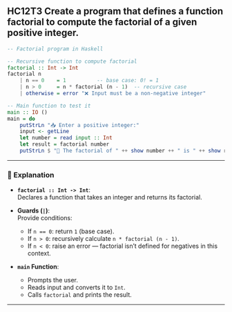 HC12T3
Create a program that defines a function factorial to compute the factorial of a given positive integer.
---



```haskell
-- Factorial program in Haskell

-- Recursive function to compute factorial
factorial :: Int -> Int
factorial n
    | n == 0    = 1          -- base case: 0! = 1
    | n > 0     = n * factorial (n - 1)  -- recursive case
    | otherwise = error "❌ Input must be a non-negative integer"

-- Main function to test it
main :: IO ()
main = do
    putStrLn "📥 Enter a positive integer:"
    input <- getLine
    let number = read input :: Int
    let result = factorial number
    putStrLn $ "🧮 The factorial of " ++ show number ++ " is " ++ show result
```

---

### 🧠 Explanation

- **`factorial :: Int -> Int`**:  
  Declares a function that takes an integer and returns its factorial.

- **Guards (`|`)**:  
  Provide conditions:
  - If `n == 0`: return `1` (base case).
  - If `n > 0`: recursively calculate `n * factorial (n - 1)`.
  - If `n < 0`: raise an error — factorial isn’t defined for negatives in this context.

- **`main` Function**:
  - Prompts the user.
  - Reads input and converts it to `Int`.
  - Calls `factorial` and prints the result.

---

